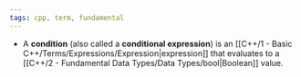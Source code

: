 ```yaml
---
tags: cpp, term, fundamental
---
```


- A **condition** (also called a **conditional expression**) is an [[C++/1 - Basic C++/Terms/Expressions/Expression|expression]] that evaluates to a [[C++/2 - Fundamental Data Types/Data Types/bool|Boolean]] value.